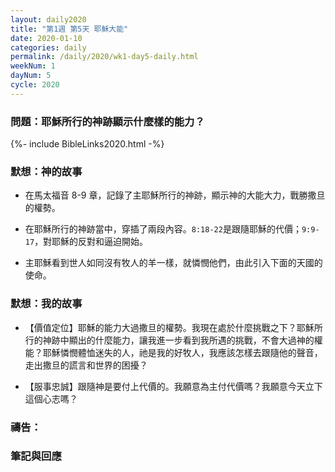 ```yaml
---
layout: daily2020
title: "第1週 第5天 耶穌大能"
date: 2020-01-10
categories: daily
permalink: /daily/2020/wk1-day5-daily.html
weekNum: 1
dayNum: 5
cycle: 2020
---
```


### 問題：耶穌所行的神跡顯示什麼樣的能力？

{%- include BibleLinks2020.html -%}

### 默想：神的故事 
+ 在馬太福音 8-9 章，記錄了主耶穌所行的神跡，顯示神的大能大力，戰勝撒旦的權勢。

+ 在耶穌所行的神跡當中，穿插了兩段內容。`8:18-22`是跟隨耶穌的代價；`9:9-17`，對耶穌的反對和逼迫開始。

+ 主耶穌看到世人如同沒有牧人的羊一樣，就憐憫他們，由此引入下面的天國的使命。 

### 默想：我的故事 
+ 【價值定位】耶穌的能力大過撒旦的權勢。我現在處於什麼挑戰之下？耶穌所行的神跡中顯出的什麼能力，讓我進一步看到我所遇的挑戰，不會大過神的權能？耶穌憐憫體恤迷失的人，祂是我的好牧人，我應該怎樣去跟隨他的聲音，走出撒旦的謊言和世界的困擾？

+ 【服事忠誠】跟隨神是要付上代價的。我願意為主付代價嗎？我願意今天立下這個心志嗎？

### 禱告：

### 筆記與回應
